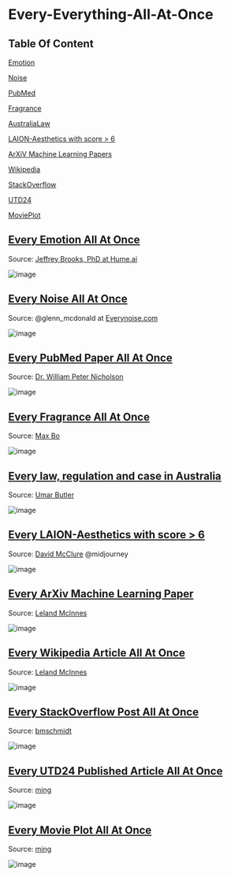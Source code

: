 # Every-Everything-All-At-Once

## Table Of Content

[Emotion](#Emotion)

[Noise](#Noise)

[PubMed](#PubMed)  

[Fragrance](#Fragrance)

[AustraliaLaw](#AustraliaLaw)

[LAION-Aesthetics with score > 6](#Laion)

[ArXiV Machine Learning Papers](#ArXivML)

[Wikipedia](#Wikipedia)

[StackOverflow](#so)

[UTD24](#utd24)

[MoviePlot](#movie)





<a name="Emotion"/>

## [Every Emotion All At Once](https://www.hume.ai/blog/what-is-semantic-space-theory)
Source: [Jeffrey Brooks, PhD at Hume.ai](https://www.hume.ai/blog/what-is-semantic-space-theory)

![image](https://github.com/gm-is/Every-Every-All-At-Once/assets/42724114/d3f994d9-a71d-4f9a-a44b-011580c583fe)




<a name="Noise"/>

## [Every Noise All At Once](https://everynoise.com/)
Source: @glenn_mcdonald at [Everynoise.com](https://everynoise.com/)

![image](https://github.com/gm-is/Every-Every-All-At-Once/assets/42724114/39f4190c-842f-4fc2-9aa0-c62621c995d1)




<a name="PubMed"/>

## [Every PubMed Paper All At Once](https://www.williampnicholson.com/topic-modelling/)
Source: [Dr.  William Peter Nicholson](https://www.williampnicholson.com/topic-modelling/)

![image](https://github.com/gm-is/Every-Every-All-At-Once/assets/42724114/667e9b74-93f8-48aa-ac9a-f910d4b2b4da)




<a name="Fragrance"/>

## [Every Fragrance All At Once](https://observablehq.com/@55th/every-fragrance-at-once)
Source: [Max Bo](https://observablehq.com/user/@mjbo)

![image](https://github.com/gm-is/Every-Every-All-At-Once/assets/42724114/4df0a98e-c311-4c75-820c-0f3fc4c6fe2e)




<a name="AustraliaLaw"/>

## [Every law, regulation and case in Australia](https://umarbutler.com/mapping-almost-every-law-regulation-and-case-in-australia/)
Source: [Umar Butler](https://umarbutler.com/mapping-almost-every-law-regulation-and-case-in-australia/)

![image](https://github.com/gm-is/Every-Every-All-At-Once/assets/42724114/20090182-0a62-42e8-aeff-93de8e5e4960)




<a name="Laion"/>

## [Every LAION-Aesthetics with score > 6](https://huggingface.co/datasets/dclure/laion-aesthetics-12m-umap/blob/b0179749412b9ef88194e486f7069bb8ced4aa15/README.md)
Source: [David McClure](https://twitter.com/clured) @midjourney

![image](https://github.com/gm-is/Every-Every-All-At-Once/assets/42724114/d1984358-3ab9-4472-ba3f-8c2304ba560e)




<a name="ArXivML"/>

## [Every ArXiv Machine Learning Paper](https://lmcinnes.github.io/datamapplot_examples/ArXiv_data_map_example.html)
Source: [Leland McInnes](https://github.com/lmcinnes)

![image](https://github.com/gm-is/Every-Every-All-At-Once/assets/42724114/ad0c31b2-cf17-4353-9f49-182d9b82a0a1)




<a name="Wikipedia"/>

## [Every Wikipedia Article All At Once](https://lmcinnes.github.io/datamapplot_examples/Wikipedia_data_map_example.html)
Source: [Leland McInnes](https://github.com/lmcinnes)

![image](https://github.com/gm-is/Every-Every-All-At-Once/assets/42724114/fdf264ee-9bd0-48c1-a07c-12af42f9dc40)




<a name="so"/>

## [Every StackOverflow Post All At Once](https://atlas.nomic.ai/data/bmschmidt/vertex-ai-embeddings-of-stack-overflow-posts/map)
Source: [bmschmidt](https://atlas.nomic.ai/data/bmschmidt)

![image](https://github.com/gm-is/Every-Every-All-At-Once/assets/42724114/5813193a-7190-45ba-999a-8a646a53ccc8)




<a name="utd24"/>

## [Every UTD24 Published Article All At Once](https://atlas.nomic.ai/data/mgu3/utd24/map)
Source: [ming](https://atlas.nomic.ai/data/mgu3/utd24/map)

![image](https://github.com/gm-is/Every-Every-All-At-Once/assets/42724114/82578a99-4f70-4c4d-82a4-bd462d87b02f)




<a name="movie"/>

## [Every Movie Plot All At Once](https://atlas.nomic.ai/data/mgu3/100385-movie-wiki-plots/map)
Source: [ming](https://atlas.nomic.ai/data/mgu3/100385-movie-wiki-plots/map)

![image](https://github.com/gm-is/Every-Every-All-At-Once/assets/42724114/6b03a788-07d6-4bb9-87b8-7f98439f9efe)


